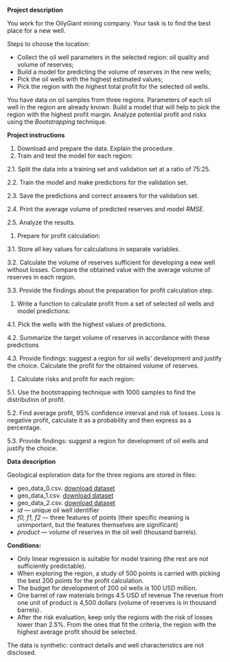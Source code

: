 **Project description**

You work for the OilyGiant mining company. Your task is to find the best place for a new well.

Steps to choose the location:

- Collect the oil well parameters in the selected region: oil quality and volume of reserves;
- Build a model for predicting the volume of reserves in the new wells;
- Pick the oil wells with the highest estimated values;
- Pick the region with the highest total profit for the selected oil wells.

You have data on oil samples from three regions. Parameters of each oil well in the region are already known. Build a model that will help to pick the region with the highest profit margin. Analyze potential profit and risks using the _Bootstrapping_ technique.

**Project instructions**

1. Download and prepare the data. Explain the procedure.
2. Train and test the model for each region:

2.1. Split the data into a training set and validation set at a ratio of 75:25.

2.2. Train the model and make predictions for the validation set.

2.3. Save the predictions and correct answers for the validation set.

2.4. Print the average volume of predicted reserves and model _RMSE._

2.5. Analyze the results.

1. Prepare for profit calculation:

3.1. Store all key values for calculations in separate variables.

3.2. Calculate the volume of reserves sufficient for developing a new well without losses. Compare the obtained value with the average volume of reserves in each region.

3.3. Provide the findings about the preparation for profit calculation step.

1. Write a function to calculate profit from a set of selected oil wells and model predictions:

4.1. Pick the wells with the highest values of predictions.

4.2. Summarize the target volume of reserves in accordance with these predictions

4.3. Provide findings: suggest a region for oil wells&#39; development and justify the choice. Calculate the profit for the obtained volume of reserves.

1. Calculate risks and profit for each region:

5.1. Use the bootstrapping technique with 1000 samples to find the distribution of profit.

5.2. Find average profit, 95% confidence interval and risk of losses. Loss is negative profit, calculate it as a probability and then express as a percentage.

5.3. Provide findings: suggest a region for development of oil wells and justify the choice.

**Data description**

Geological exploration data for the three regions are stored in files:

- geo\_data\_0.csv. [download dataset](https://code.s3.yandex.net/datasets/geo_data_0.csv)
- geo\_data\_1.csv. [download dataset](https://code.s3.yandex.net/datasets/geo_data_1.csv)
- geo\_data\_2.csv. [download dataset](https://code.s3.yandex.net/datasets/geo_data_2.csv)
- _id_ — unique oil well identifier
- _f0, f1, f2_ — three features of points (their specific meaning is unimportant, but the features themselves are significant)
- _product_ — volume of reserves in the oil well (thousand barrels).

**Conditions:**

- Only linear regression is suitable for model training (the rest are not sufficiently predictable).
- When exploring the region, a study of 500 points is carried with picking the best 200 points for the profit calculation.
- The budget for development of 200 oil wells is 100 USD million.
- One barrel of raw materials brings 4.5 USD of revenue The revenue from one unit of product is 4,500 dollars (volume of reserves is in thousand barrels).
- After the risk evaluation, keep only the regions with the risk of losses lower than 2.5%. From the ones that fit the criteria, the region with the highest average profit should be selected.

The data is synthetic: contract details and well characteristics are not disclosed.